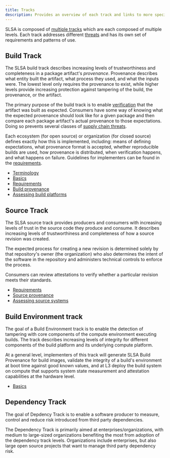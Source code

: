 ```yaml
---
title: Tracks
description: Provides an overview of each track and links to more specific information.
---
```


SLSA is composed of [multiple tracks](about#how-slsa-works) which are each
composed of multiple levels. Each track addresses different [threats](threats)
and has its own set of requirements and patterns of use.

## Build Track

The SLSA build track describes increasing levels of trustworthiness and
completeness in a package artifact's <dfn>provenance</dfn>. Provenance describes
what entity built the artifact, what process they used, and what the inputs
were. The lowest level only requires the provenance to exist, while higher
levels provide increasing protection against tampering of the build, the
provenance, or the artifact.

The primary purpose of the build track is to enable
[verification](verifying-artifacts.md) that the artifact was built as expected.
Consumers have some way of knowing what the expected provenance should look like
for a given package and then compare each package artifact's actual provenance
to those expectations. Doing so prevents several classes of
[supply chain threats](threats.md).

Each ecosystem (for open source) or organization (for closed source) defines
exactly how this is implemented, including: means of defining expectations, what
provenance format is accepted, whether reproducible builds are used, how
provenance is distributed, when verification happens, and what happens on
failure. Guidelines for implementers can be found in the
[requirements](build-requirements.md).

-   [Terminology](terminology.md)
-   [Basics](build-track-basics.md)
-   [Requirements](build-requirements.md)
-   [Build provenance](build-provenance.md)
-   [Assessing build platforms](assessing-build-platforms.md)

## Source Track

The SLSA source track provides producers and consumers with increasing levels of
trust in the source code they produce and consume. It describes increasing
levels of trustworthiness and completeness of how a source revision was created.

The expected process for creating a new revision is determined solely by that
repository's owner (the organization) who also determines the intent of the
software in the repository and administers technical controls to enforce the
process.

Consumers can review attestations to verify whether a particular revision meets their standards.

-   [Requirements](source-requirements.md)
-   [Source provenance](source-requirements#source-provenance-attestations)
-   [Assessing source systems](assessing-source-systems.md)

## Build Environment track

The goal of a Build Environment track is to enable the detection of tampering
with core components of the compute environment executing builds. The track
describes increasing levels of integrity for different components of the
build platform and its underlying compute platform.

At a general level, implementers of this track will generate SLSA Build
Provenance for build images, validate the integrity of a build's environment
at boot time against good known values, and at L3 deploy the build system on
compute that supports system state measurement and attestation capabilities at
the hardware level.

-   [Basics](build-env-track-basics.md)

## Dependency Track

The goal of Depdency Track is to enable a software producer to measure, control and reduce risk introduced from third party dependencies.

The Dependency Track is primarily aimed at enterprises/organizations, with medium to large-sized organizations benefiting the most from adoption of the dependency track levels. Organizations include enterprises, but also large open source projects that want to manage third party dependency risk.
